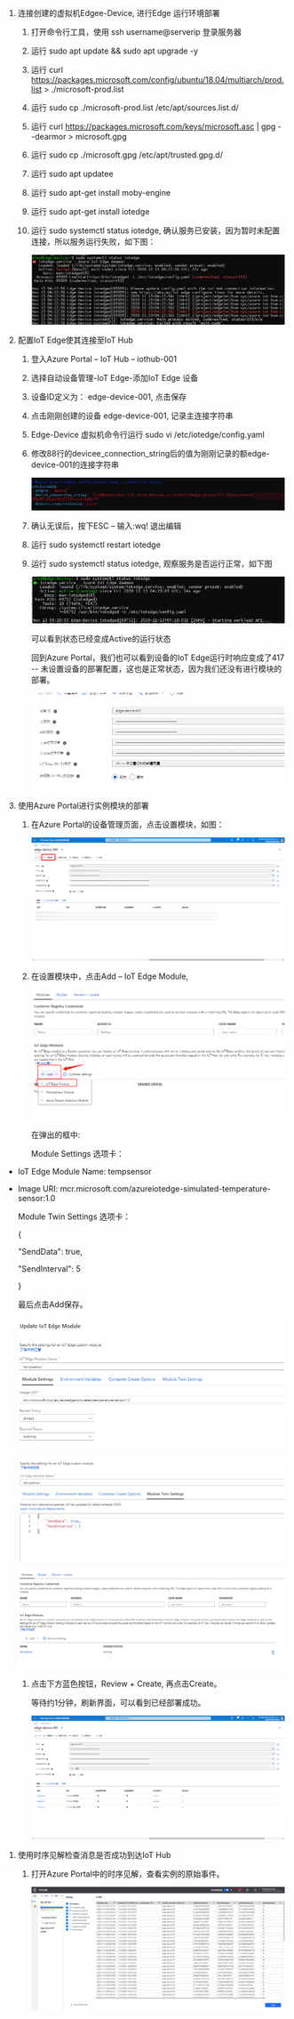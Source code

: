 1.  连接创建的虚拟机Edgee-Device, 进行Edge 运行环境部署

    1.  打开命令行工具，使用 ssh username\@serverip 登录服务器

    2.  运行 sudo apt update && sudo apt upgrade -y

    3.  运行 curl
        https://packages.microsoft.com/config/ubuntu/18.04/multiarch/prod.list
        \> ./microsoft-prod.list

    4.  运行 sudo cp ./microsoft-prod.list /etc/apt/sources.list.d/

    5.  运行 curl https://packages.microsoft.com/keys/microsoft.asc \| gpg
        --dearmor \> microsoft.gpg

    6.  运行 sudo cp ./microsoft.gpg /etc/apt/trusted.gpg.d/

    7.  运行 sudo apt updatee

    8.  运行 sudo apt-get install moby-engine

    9.  运行 sudo apt-get install iotedge

    10. 运行 sudo systemctl status iotedge,
        确认服务已安装，因为暂时未配置连接，所以服务运行失败，如下图：

        ![](media/3757b17239115779da6d38a63c2f36dd.png)

2.  配置IoT Edge使其连接至IoT Hub

    1.  登入Azure Portal – IoT Hub – iothub-001

    2.  选择自动设备管理-IoT Edge-添加IoT Edge 设备

    3.  设备ID定义为： edge-device-001, 点击保存

    4.  点击刚刚创建的设备 edge-device-001, 记录主连接字符串

    5.  Edge-Device 虚拟机命令行运行 sudo vi /etc/iotedge/config.yaml

    6.  修改88行的devicee_connection_string后的值为刚刚记录的额edge-device-001的连接字符串

        ![](media/fce8d348db6cba3ff76c0d1dfb7f9e4b.png)

    7.  确认无误后，按下ESC – 输入:wq! 退出编辑

    8.  运行 sudo systemctl restart iotedge

    9.  运行 sudo systemctl status iotedge, 观察服务是否运行正常，如下图

        ![](media/6ee7aac1d412fa14ccbf5067b0489691.png)

        可以看到状态已经变成Active的运行状态

        回到Azure Portal，我们也可以看到设备的IoT Edge运行时响应变成了417 --
        未设置设备的部署配置，这也是正常状态，因为我们还没有进行模块的部署。

        ![](media/0f5d011789cd942ce09260ad63d9caa7.png)

3.  使用Azure Portal进行实例模块的部署

    1.  在Azure Portal的设备管理页面，点击设置模块，如图：

        ![](media/b4624080e3e7bdc16117bb7a3b41ad79.png)

    2.  在设置模块中，点击Add – IoT Edge Module,

        ![](media/c788b1eadbe6207bbe35463230e2b5b3.png)

        在弹出的框中:

        Module Settings 选项卡：

-   IoT Edge Module Name: tempsensor

-   Image URI: mcr.microsoft.com/azureiotedge-simulated-temperature-sensor:1.0

    Module Twin Settings 选项卡：

    {

    "SendData": true,

    "SendInterval": 5

    }

    最后点击Add保存。

    ![](media/5035484e53fd56c85243d26726c750fd.png)

    ![](media/902a1fc4dea5921441d3a15d0844a716.png)

    ![](media/2520ff5f4f8945278e7bb406c42d0ef0.png)

    1.  点击下方蓝色按钮，Review + Create, 再点击Create。

        等待约1分钟，刷新界面，可以看到已经部署成功。

        ![](media/209f2a9408758be928ab9b6c4ad916e2.png)

1.  使用时序见解检查消息是否成功到达IoT Hub

    1.  打开Azure Portal中的时序见解，查看实例的原始事件。

        ![](media/2b3e6dbc269649ea09803faad32d9604.png)

